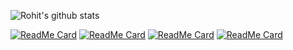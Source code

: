 ![Rohit's github stats](https://github-readme-stats.vercel.app/api?username=rohit0906&count_private=true&hide=stars,issues&show_icons=true&theme=dark)

[![ReadMe Card](https://github-readme-stats.vercel.app/api/pin/?username=Green-io&repo=Prognosis-placement&show_owner=true)](https://github.com/Green-io/Prognosis-placement)
[![ReadMe Card](https://github-readme-stats.vercel.app/api/pin/?username=rohit0906&repo=fire-detector&show_owner=true)](https://github.com/rohit0906/fire-detector)
[![ReadMe Card](https://github-readme-stats.vercel.app/api/pin/?username=rohit0906&repo=predict_harvest&show_owner=true)](https://github.com/rohit0906/predict_harvest)
[![ReadMe Card](https://github-readme-stats.vercel.app/api/pin/?username=rohit0906&repo=stock-sentiment&show_owner=true)](https://github.com/rohit0906/stock-sentiment)
